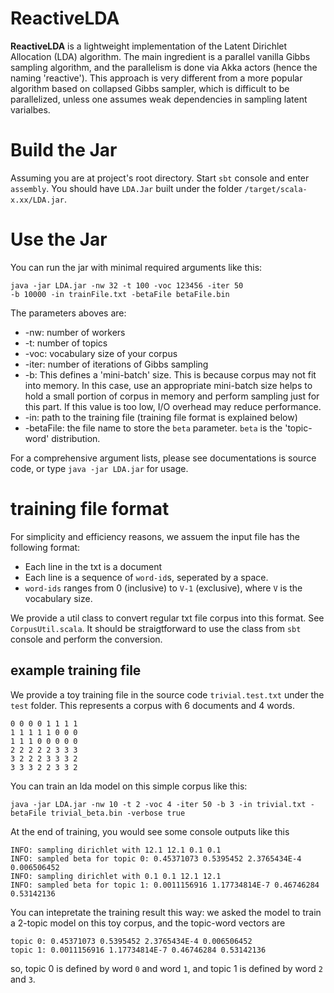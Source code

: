 ReactiveLDA
===========

__ReactiveLDA__ is a lightweight implementation of the Latent Dirichlet Allocation (LDA) algorithm. The main ingredient is a parallel vanilla Gibbs sampling algorithm, and the parallelism is done via Akka actors (hence the naming 'reactive'). This approach is very different from a more popular algorithm based on collapsed Gibbs sampler, which is difficult to be parallelized, unless one assumes weak dependencies in sampling latent varialbes. 

# Build the Jar
Assuming you are at project's root directory. Start `sbt` console and enter `assembly`. You should have `LDA.Jar` built under the folder `/target/scala-x.xx/LDA.jar`.

# Use the Jar
You can run the jar with minimal required arguments like this:
```
java -jar LDA.jar -nw 32 -t 100 -voc 123456 -iter 50 
-b 10000 -in trainFile.txt -betaFile betaFile.bin
```

The parameters aboves are:
- -nw: number of workers
- -t: number of topics
- -voc: vocabulary size of your corpus
- -iter: number of iterations of Gibbs sampling
- -b: This defines a 'mini-batch' size. This is because corpus may not fit into memory. In this case, use an appropriate mini-batch size helps to hold a small portion of corpus in memory and perform sampling just for this part. If this value is too low, I/O overhead may reduce performance. 
- -in: path to the training file (training file format is explained below)
- -betaFile: the file name to store the `beta` parameter. `beta` is the 'topic-word' distribution. 

For a comprehensive argument lists, please see documentations is source code, or type `java -jar LDA.jar` for usage. 

# training file format
For simplicity and efficiency reasons, we assuem the input file has the following format:
- Each line in the txt is a document
- Each line is a sequence of `word-id`s, seperated by a space. 
- `word-ids` ranges from 0 (inclusive) to `V-1` (exclusive), where `V` is the vocabulary size. 

We provide a util class to convert regular txt file corpus into this format. See `CorpusUtil.scala`. It should be straigtforward to use the class from `sbt` console and perform the conversion. 

## example training file
We provide a toy training file in the source code `trivial.test.txt` under the `test` folder. This represents a corpus with 6 documents and 4 words.

```
0 0 0 0 1 1 1 1
1 1 1 1 1 0 0 0
1 1 1 0 0 0 0 0
2 2 2 2 2 3 3 3
3 2 2 2 3 3 3 2
3 3 3 2 2 3 3 2
```

You can train an lda model on this simple corpus like this:
```
java -jar LDA.jar -nw 10 -t 2 -voc 4 -iter 50 -b 3 -in trivial.txt -betaFile trivial_beta.bin -verbose true
```
At the end of training, you would see some console outputs like this
```
INFO: sampling dirichlet with 12.1 12.1 0.1 0.1
INFO: sampled beta for topic 0: 0.45371073 0.5395452 2.3765434E-4 0.006506452
INFO: sampling dirichlet with 0.1 0.1 12.1 12.1
INFO: sampled beta for topic 1: 0.0011156916 1.17734814E-7 0.46746284 0.53142136
```

You can intepretate the training result this way: we asked the model to train a 2-topic model on this toy corpus, and the topic-word vectors are 
```
topic 0: 0.45371073 0.5395452 2.3765434E-4 0.006506452
topic 1: 0.0011156916 1.17734814E-7 0.46746284 0.53142136
```
so, topic 0 is defined by word `0` and word `1`, and topic 1 is defined by word `2` and `3`. 





